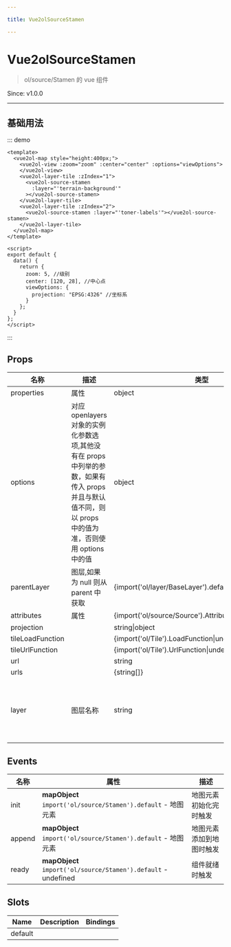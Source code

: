 ```yaml
---

title: Vue2olSourceStamen

---
```


# Vue2olSourceStamen

> ol/source/Stamen 的 vue 组件

Since: v1.0.0

---

## 基础用法

::: demo

```vue
<template>
  <vue2ol-map style="height:400px;">
    <vue2ol-view :zoom="zoom" :center="center" :options="viewOptions">
    </vue2ol-view>
    <vue2ol-layer-tile :zIndex="1">
      <vue2ol-source-stamen
        :layer="'terrain-background'"
      ></vue2ol-source-stamen>
    </vue2ol-layer-tile>
    <vue2ol-layer-tile :zIndex="2">
      <vue2ol-source-stamen :layer="'toner-labels'"></vue2ol-source-stamen>
    </vue2ol-layer-tile>
  </vue2ol-map>
</template>

<script>
export default {
  data() {
    return {
      zoom: 5, //级别
      center: [120, 28], //中心点
      viewOptions: {
        projection: "EPSG:4326" //坐标系
      }
    };
  }
};
</script>
```

:::

## Props

| 名称             | 描述                                                                                                                                                  | 类型                                                    | 取值范围                                                                                                                                                                     | 默认值    |
| ---------------- | ----------------------------------------------------------------------------------------------------------------------------------------------------- | ------------------------------------------------------- | ---------------------------------------------------------------------------------------------------------------------------------------------------------------------------- | --------- |
| properties       | 属性                                                                                                                                                  | object                                                  | -                                                                                                                                                                            |           |
| options          | 对应 openlayers 对象的实例化参数选项,其他没有在 props 中列举的参数，如果有传入 props 并且与默认值不同，则以 props 中的值为准，否则使用 options 中的值 | object                                                  | -                                                                                                                                                                            |           |
| parentLayer      | 图层,如果为 null 则从 parent 中获取                                                                                                                   | {import('ol/layer/BaseLayer').default}                  | -                                                                                                                                                                            |           |
| attributes       | 属性                                                                                                                                                  | {import('ol/source/Source').AttributionLike\|undefined} | -                                                                                                                                                                            |           |
| projection       |                                                                                                                                                       | string\|object                                          | -                                                                                                                                                                            |           |
| tileLoadFunction |                                                                                                                                                       | {import('ol/Tile').LoadFunction\|undefined}             | -                                                                                                                                                                            |           |
| tileUrlFunction  |                                                                                                                                                       | {import('ol/Tile').UrlFunction\|undefined}              | -                                                                                                                                                                            |           |
| url              |                                                                                                                                                       | string                                                  | -                                                                                                                                                                            |           |
| urls             |                                                                                                                                                       | {string[]}                                              | -                                                                                                                                                                            |           |
| layer            | 图层名称                                                                                                                                              | string                                                  | `'terrain'\|'terrain-background'\|'terrain-labels'\|'terrain-lines'\|'toner-background'\|'toner'\|'toner-hybrid'\|'toner-labels'\|'toner-lines'\|'toner-lite'\|'watercolor'` | "terrain" |

## Events

| 名称   | 属性                                                           | 描述                     |
| ------ | -------------------------------------------------------------- | ------------------------ |
| init   | **mapObject** `import('ol/source/Stamen').default` - 地图元素  | 地图元素初始化完时触发   |
| append | **mapObject** `import('ol/source/Stamen').default` - 地图元素  | 地图元素添加到地图时触发 |
| ready  | **mapObject** `import('ol/source/Stamen').default` - undefined | 组件就绪时触发           |

## Slots

| Name    | Description | Bindings |
| ------- | ----------- | -------- |
| default |             |          |
